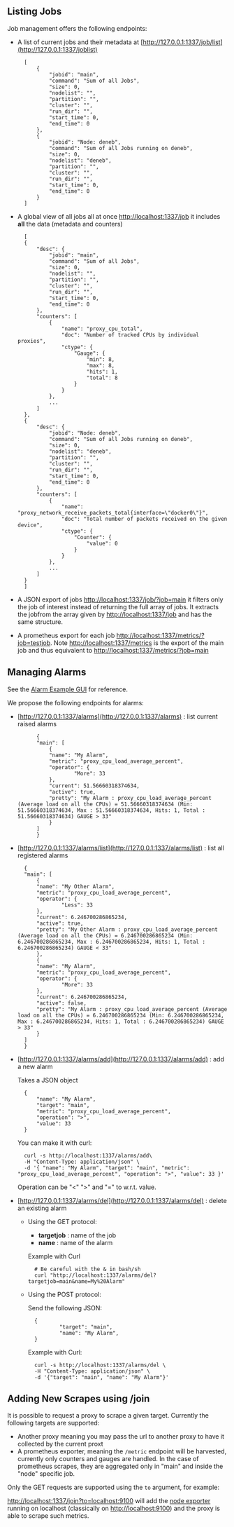 ## Listing Jobs

Job management offers the following endpoints:

- A list of current jobs and their metadata at [http://127.0.0.1:1337/job/list](http://127.0.0.1:1337/joblist)

		[
			{
				"jobid": "main",
				"command": "Sum of all Jobs",
				"size": 0,
				"nodelist": "",
				"partition": "",
				"cluster": "",
				"run_dir": "",
				"start_time": 0,
				"end_time": 0
			},
			{
				"jobid": "Node: deneb",
				"command": "Sum of all Jobs running on deneb",
				"size": 0,
				"nodelist": "deneb",
				"partition": "",
				"cluster": "",
				"run_dir": "",
				"start_time": 0,
				"end_time": 0
			}
		]

- A global view of all jobs all at once [http://localhost:1337/job](http://localhost:1337/job) it includes **all** the data (metadata and counters)


		[
		{
			"desc": {
				"jobid": "main",
				"command": "Sum of all Jobs",
				"size": 0,
				"nodelist": "",
				"partition": "",
				"cluster": "",
				"run_dir": "",
				"start_time": 0,
				"end_time": 0
			},
			"counters": [
				{
					"name": "proxy_cpu_total",
					"doc": "Number of tracked CPUs by individual proxies",
					"ctype": {
						"Gauge": {
							"min": 8,
							"max": 8,
							"hits": 1,
							"total": 8
						}
					}
				},
				...
			]
		},
		{
			"desc": {
				"jobid": "Node: deneb",
				"command": "Sum of all Jobs running on deneb",
				"size": 0,
				"nodelist": "deneb",
				"partition": "",
				"cluster": "",
				"run_dir": "",
				"start_time": 0,
				"end_time": 0
			},
			"counters": [
				{
					"name": "proxy_network_receive_packets_total{interface=\"docker0\"}",
					"doc": "Total number of packets received on the given device",
					"ctype": {
						"Counter": {
							"value": 0
						}
					}
				},
				...
			]
		}
		]

- A JSON export of jobs [http://localhost:1337/job/?job=main](http://localhost:1337/job/?job=main) it filters only the job of interest instead of returning the full array of jobs. It extracts the jobfrom the array given by [http://localhost:1337/job](http://localhost:1337/job) and has the same structure.


- A prometheus export for each job [http://localhost:1337/metrics/?job=testjob](http://localhost:1337/metrics/?job=testjob). Note [http://localhost:1337/metrics](http://localhost:1337/metrics) is the export of the main job and thus equivalent to [http://localhost:1337/metrics/?job=main](http://localhost:1337/metrics/?job=main)


## Managing Alarms

See the [Alarm Example GUI](/alarms.html) for reference.

We propose the following endpoints for alarms:

- [http://127.0.0.1:1337/alarms](http://127.0.0.1:1337/alarms) : list current raised alarms


			{
			"main": [
				{
				"name": "My Alarm",
				"metric": "proxy_cpu_load_average_percent",
				"operator": {
						"More": 33
				},
				"current": 51.56660318374634,
				"active": true,
				"pretty": "My Alarm : proxy_cpu_load_average_percent (Average load on all the CPUs) = 51.56660318374634 (Min: 51.56660318374634, Max : 51.56660318374634, Hits: 1, Total : 51.56660318374634) GAUGE > 33"
				}
			]
			}

- [http://127.0.0.1:1337/alarms/list](http://127.0.0.1:1337/alarms/list) : list all registered alarms

		{
		"main": [
			{
			"name": "My Other Alarm",
			"metric": "proxy_cpu_load_average_percent",
			"operator": {
					"Less": 33
			},
			"current": 6.246700286865234,
			"active": true,
			"pretty": "My Other Alarm : proxy_cpu_load_average_percent (Average load on all the CPUs) = 6.246700286865234 (Min: 6.246700286865234, Max : 6.246700286865234, Hits: 1, Total : 6.246700286865234) GAUGE < 33"
			},
			{
			"name": "My Alarm",
			"metric": "proxy_cpu_load_average_percent",
			"operator": {
					"More": 33
			},
			"current": 6.246700286865234,
			"active": false,
			"pretty": "My Alarm : proxy_cpu_load_average_percent (Average load on all the CPUs) = 6.246700286865234 (Min: 6.246700286865234, Max : 6.246700286865234, Hits: 1, Total : 6.246700286865234) GAUGE > 33"
			}
		]
		}


- [http://127.0.0.1:1337/alarms/add](http://127.0.0.1:1337/alarms/add) : add a new alarm


	Takes a JSON object

		{
			"name": "My Alarm",
			"target": "main",
			"metric": "proxy_cpu_load_average_percent",
			"operation": ">",
			"value": 33
		}


	You can make it with curl:

		curl -s http://localhost:1337/alarms/add\
		-H "Content-Type: application/json" \
		-d '{ "name": "My Alarm", "target": "main", "metric": "proxy_cpu_load_average_percent", "operation": ">", "value": 33 }'
	


	Operation can be "<" ">" and "=" to w.r.t. value.


- [http://127.0.0.1:1337/alarms/del](http://127.0.0.1:1337/alarms/del) : delete an existing alarm


    - Using the GET protocol:
        - **targetjob** : name of the job
        - **name** : name of the alarm

        Example with Curl

			# Be careful with the & in bash/sh
			curl "http://localhost:1337/alarms/del?targetjob=main&name=My%20Alarm"


    - Using the POST protocol:

        Send the following JSON:
       
			{
					"target": "main",
					"name": "My Alarm",
			}


        Example with Curl:

			curl -s http://localhost:1337/alarms/del \
			-H "Content-Type: application/json" \
			-d '{"target": "main", "name": "My Alarm"}'


## Adding New Scrapes using /join

It is possible to request a proxy to scrape a given target. Currently the following targets are supported:

- Another proxy meaning you may pass the url to another proxy to have it collected by the current proxt
- A prometheus exporter, meaning the `/metric` endpoint will be harvested, currently only counters and gauges are handled. In the case of prometheus scrapes, they are aggregated only in "main" and inside the "node" specific job.

Only the GET requests are supported using the `to` argument, for example:

[http://localhost:1337/join?to=localhost:9100](http://localhost:1337/join?to=localhost:9100) will add the [node exporter](https://github.com/prometheus/node_exporter) running on localhost (classically on [http://localhost:9100](http://localhost:9100)) and the proxy is able to scrape such metrics.

